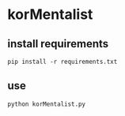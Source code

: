 # korMentalist

## install requirements
```
pip install -r requirements.txt
```

## use
```
python korMentalist.py
```
